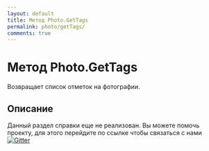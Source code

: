 ```yaml
---
layout: default
title: Метод Photo.GetTags
permalink: photo/getTags/
comments: true
---
```

# Метод Photo.GetTags
Возвращает список отметок на фотографии.

## Описание
Данный раздел справки еще не реализован. Вы  можете помочь проекту, для этого перейдите по ссылке чтобы связаться с нами [![Gitter](https://badges.gitter.im/Join%20Chat.svg)](https://gitter.im/vknet/vk?utm_source=badge&utm_medium=badge&utm_campaign=pr-badge)
